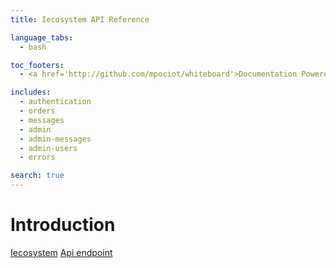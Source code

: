 ```yaml
---
title: Iecosystem API Reference

language_tabs:
  - bash

toc_footers:
  - <a href='http://github.com/mpociot/whiteboard'>Documentation Powered by Whiteboard</a>

includes:
  - authentication
  - orders
  - messages
  - admin
  - admin-messages
  - admin-users
  - errors

search: true
---
```


# Introduction

[Iecosystem](https://ahchih.github.io/foundation/index#/)
[Api endpoint](https://iecosystem-api.tomyue.cc)